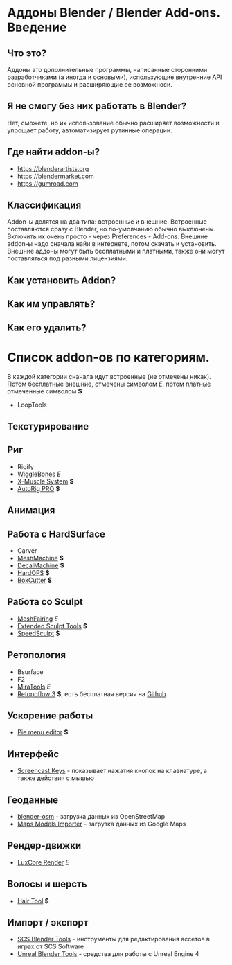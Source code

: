 # Аддоны Blender / Blender Add-ons. Введение
## Что это? 
Аддоны это дополнительные программы, написанные сторонними разработчиками (а иногда и основыми), использующие внутренние API основной программы и расширяющие ее возможноси. 

## Я не смогу без них работать в Blender?
Нет, сможете, но их использование обычно расширяет возможности и упрощает работу, автоматизирует рутинные операции. 

## Где найти addon-ы?
- https://blenderartists.org
- https://blendermarket.com
- https://gumroad.com

## Классификация
Addon-ы делятся на два типа: встроенные и внешние. Встроенные поставляются сразу с Blender, но по-умолчанию обычно выключены.
Включить их очень просто - через Preferences - Add-ons. 
Внешние addon-ы надо сначала найи в интернете, потом скачать и установить. Внешние аддоны могут быть бесплатными и платными, также они могут поставляться под разными лицензиями.


## Как установить Addon?

## Как им управлять?

## Как его удалить?

# Список addon-ов по категориям. 
В каждой категории сначала идут встроенные (не отмечены никак). <br>
Потом бесплатные внешние, отмечены символом *E*, потом платные отмеченные символом **$**
- LoopTools

## Текстурирование 

## Риг
- Rigify 
- [WiggleBones](https://blenderartists.org/t/wiggle-bones-a-jiggle-bone-implementation-for-2-8/1154726) *E*
- [X-Muscle System](https://blendermarket.com/products/x-muscle-system) **$**
- [AutoRig PRO](https://blendermarket.com/products/auto-rig-pro) **$**

## Анимация

## Работа с HardSurface
- Carver
- [MeshMachine](https://blendermarket.com/products/meshmachine) **$**
- [DecalMachine](https://blendermarket.com/products/decalmachine) **$** 
- [HardOPS](https://blendermarket.com/products/hardopsofficial) **$**
- [BoxCutter](https://blendermarket.com/products/boxcutter) **$**

## Работа со Sculpt
- [MeshFairing](https://github.com/fedackb/mesh-fairing) *E*
- [Extended Sculpt Tools](https://biman.gumroad.com/l/dUbp) **$** 
- [SpeedSculpt](https://blendermarket.com/products/speedsculpt) **$** 

## Ретопология
- Bsurface
- F2
- [MiraTools](https://blenderartists.org/t/miratools/637385) *E*
- [Retopoflow 3](https://blendermarket.com/products/retopoflow) **$**, есть бесплатная версия на [Github](https://github.com/CGCookie/retopoflow). 

## Ускорение работы
- [Pie menu editor](https://blendermarket.com/products/pie-menu-editor) **$**

## Интерфейс
- [Screencast Keys](https://github.com/nutti/Screencast-Keys) - показывает нажатия кнопок на клавиатуре, а также действия с мышью

## Геоданные
- [blender-osm](https://prochitecture.gumroad.com/l/blender-osm) - загрузка данных из OpenStreetMap
- [Maps Models Importer](https://github.com/eliemichel/MapsModelsImporter) - загрузка данных из Google Maps

## Рендер-движки 
- [LuxCore Render](https://github.com/LuxCoreRender/BlendLuxCore/releases) *E*

## Волосы и шерсть
- [Hair Tool](https://bartoszstyperek.gumroad.com/l/hairtool) **$**

## Импорт / экспорт
- [SCS Blender Tools](https://github.com/SCSSoftware/BlenderTools) - инструменты для редактирования ассетов в играх от SCS Software
- [Unreal Blender Tools](https://epicgames.github.io/BlenderTools/) - средства для работы с Unreal Engine 4